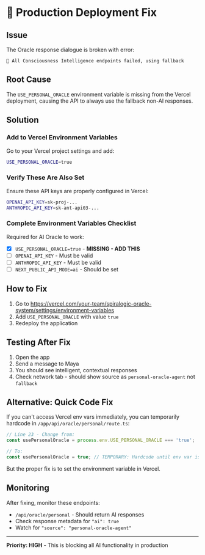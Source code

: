 # 🚨 Production Deployment Fix

## Issue
The Oracle response dialogue is broken with error:
```
🚨 All Consciousness Intelligence endpoints failed, using fallback
```

## Root Cause
The `USE_PERSONAL_ORACLE` environment variable is missing from the Vercel deployment, causing the API to always use the fallback non-AI responses.

## Solution

### Add to Vercel Environment Variables

Go to your Vercel project settings and add:

```bash
USE_PERSONAL_ORACLE=true
```

### Verify These Are Also Set

Ensure these API keys are properly configured in Vercel:

```bash
OPENAI_API_KEY=sk-proj-...
ANTHROPIC_API_KEY=sk-ant-api03-...
```

### Complete Environment Variables Checklist

Required for AI Oracle to work:
- [x] `USE_PERSONAL_ORACLE=true` - **MISSING - ADD THIS**
- [ ] `OPENAI_API_KEY` - Must be valid
- [ ] `ANTHROPIC_API_KEY` - Must be valid
- [ ] `NEXT_PUBLIC_API_MODE=ai` - Should be set

## How to Fix

1. Go to https://vercel.com/your-team/spiralogic-oracle-system/settings/environment-variables
2. Add `USE_PERSONAL_ORACLE` with value `true`
3. Redeploy the application

## Testing After Fix

1. Open the app
2. Send a message to Maya
3. You should see intelligent, contextual responses
4. Check network tab - should show source as `personal-oracle-agent` not `fallback`

## Alternative: Quick Code Fix

If you can't access Vercel env vars immediately, you can temporarily hardcode in `/app/api/oracle/personal/route.ts`:

```typescript
// Line 23 - Change from:
const usePersonalOracle = process.env.USE_PERSONAL_ORACLE === 'true';

// To:
const usePersonalOracle = true; // TEMPORARY: Hardcode until env var is set
```

But the proper fix is to set the environment variable in Vercel.

## Monitoring

After fixing, monitor these endpoints:
- `/api/oracle/personal` - Should return AI responses
- Check response metadata for `"ai": true`
- Watch for `"source": "personal-oracle-agent"`

---

**Priority: HIGH** - This is blocking all AI functionality in production